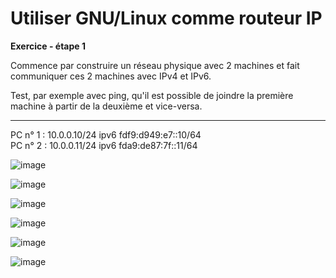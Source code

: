 # Utiliser GNU/Linux comme routeur IP

**Exercice - étape 1**   

Commence par construire un réseau physique avec 2 machines et fait communiquer ces 2 machines avec IPv4 et IPv6.

Test, par exemple avec ping, qu'il est possible de joindre la première machine à partir de la deuxième et vice-versa.

____

PC n° 1 : 10.0.0.10/24    ipv6 fdf9:d949:e7::10/64   
PC n° 2 : 10.0.0.11/24    ipv6 fda9:de87:7f::11/64   

![image](https://github.com/techerbeatrice/Utiliser_GNU_Linux_comme_routeur_IP/assets/138071140/3a5ce3c0-ebfc-46ca-8c8e-04ecdd2c9f84)

![image](https://github.com/techerbeatrice/Utiliser_GNU_Linux_comme_routeur_IP/assets/138071140/1392d376-0da2-4660-9d26-827b91819c39)

![image](https://github.com/techerbeatrice/Utiliser_GNU_Linux_comme_routeur_IP/assets/138071140/e1818d42-0529-47a1-bcbe-e2d3cd8a2b6f)

![image](https://github.com/techerbeatrice/Utiliser_GNU_Linux_comme_routeur_IP/assets/138071140/8ce5141e-dd78-493e-b034-68d72bc14d22)

![image](https://github.com/techerbeatrice/Utiliser_GNU_Linux_comme_routeur_IP/assets/138071140/e6285877-3a73-498e-9564-8a6c4c54c439)

![image](https://github.com/techerbeatrice/Utiliser_GNU_Linux_comme_routeur_IP/assets/138071140/14f0c9b9-b526-41ee-a032-70c0fdcd5fa7)

